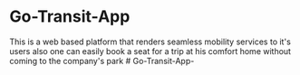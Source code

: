 # Go-Transit-App
This is a web based platform that renders seamless mobility services to it's users also one can easily book a seat for a trip at his comfort home without coming to the company's park
#   G o - T r a n s i t - A p p -  
 